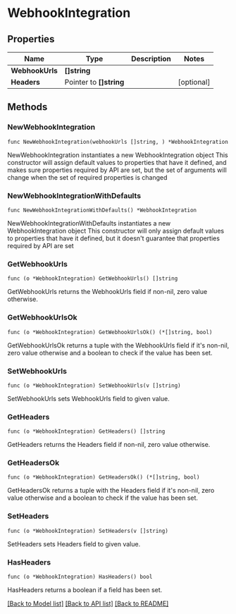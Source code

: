 # WebhookIntegration

## Properties

Name | Type | Description | Notes
------------ | ------------- | ------------- | -------------
**WebhookUrls** | **[]string** |  | 
**Headers** | Pointer to **[]string** |  | [optional] 

## Methods

### NewWebhookIntegration

`func NewWebhookIntegration(webhookUrls []string, ) *WebhookIntegration`

NewWebhookIntegration instantiates a new WebhookIntegration object
This constructor will assign default values to properties that have it defined,
and makes sure properties required by API are set, but the set of arguments
will change when the set of required properties is changed

### NewWebhookIntegrationWithDefaults

`func NewWebhookIntegrationWithDefaults() *WebhookIntegration`

NewWebhookIntegrationWithDefaults instantiates a new WebhookIntegration object
This constructor will only assign default values to properties that have it defined,
but it doesn't guarantee that properties required by API are set

### GetWebhookUrls

`func (o *WebhookIntegration) GetWebhookUrls() []string`

GetWebhookUrls returns the WebhookUrls field if non-nil, zero value otherwise.

### GetWebhookUrlsOk

`func (o *WebhookIntegration) GetWebhookUrlsOk() (*[]string, bool)`

GetWebhookUrlsOk returns a tuple with the WebhookUrls field if it's non-nil, zero value otherwise
and a boolean to check if the value has been set.

### SetWebhookUrls

`func (o *WebhookIntegration) SetWebhookUrls(v []string)`

SetWebhookUrls sets WebhookUrls field to given value.


### GetHeaders

`func (o *WebhookIntegration) GetHeaders() []string`

GetHeaders returns the Headers field if non-nil, zero value otherwise.

### GetHeadersOk

`func (o *WebhookIntegration) GetHeadersOk() (*[]string, bool)`

GetHeadersOk returns a tuple with the Headers field if it's non-nil, zero value otherwise
and a boolean to check if the value has been set.

### SetHeaders

`func (o *WebhookIntegration) SetHeaders(v []string)`

SetHeaders sets Headers field to given value.

### HasHeaders

`func (o *WebhookIntegration) HasHeaders() bool`

HasHeaders returns a boolean if a field has been set.


[[Back to Model list]](../README.md#documentation-for-models) [[Back to API list]](../README.md#documentation-for-api-endpoints) [[Back to README]](../README.md)


